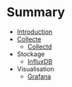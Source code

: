 # Summary

* [Introduction](README.md)
* [Collecte](collect/README.md)
   * [Collectd](collect/collectd.md)
* Stockage
   * [InfluxDB](store/influxdb.md)
* Visualisation
   * [Grafana](view/grafana.md)

